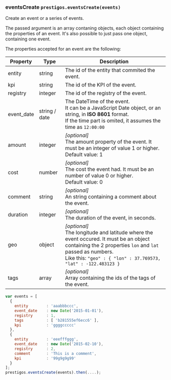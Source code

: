 <h3 id="eventsCreate">eventsCreate
  <code>prestigos.eventsCreate(events)</code>
</h3>

Create an event or a series of events.

The passed argument is an array contaning objects, each object containing the properties of an event.
It's also possible to just pass one object, containing one event.

The properties accepted for an event are the following:

| Property    | Type          | Description |
| ----------- | --------------|------------ |
| entity      | string        | The id of the entity that commited the event. |
| kpi         | string        | The id of the KPI of the event. |
| registry    | integer       | The id of the registry of the event. |
| event_date  | string / date | The DateTime of the event.<br>It can be a JavaScript Date object, or an string, in **ISO 8601** format.<br>If the time part is omited, it assumes the time as `12:00:00` |
| amount      | integer       | _[optional]_<br>The amount property of the event. It must be an integer of value 1 or higher.<br>Default value: 1 |
| cost        | number        | _[optional]_<br>The cost the event had. It must be an number of value 0 or higher.<br>Default value: 0 |
| comment     | string        | _[optional]_<br> An string containing a comment about the event. |
| duration    | integer       | _[optional]_<br> The duration of the event, in seconds. |
| geo         | object        | _[optional]_<br> The longitude and latitude where the event occured. It must be an object containing the 2 properties `lon` and `lat` passed as numbers.<br>Like this: `"geo" : { "lon" : 37.769573, "lat" : -122.483123 }`  |
| tags        | array         | _[optional]_<br> Array containing the ids of the tags of the event. |

```javascript
var events = [
  {
    entity        : 'aaabbbccc',
    event_date    : new Date('2015-01-01'),
    registry      : 1,
    tags          : [ 'b281555ef6ecc6' ],
    kpi           : 'ggggccccc'
  },
  {
    entity        : 'eeefffggg',
    event_date    : new Date('2015-02-10'),
    registry      : 2,
    comment       : 'This is a comment',
    kpi           : '99g9g9g99'
  }
];
prestigos.eventsCreate(events).then(....);
```

